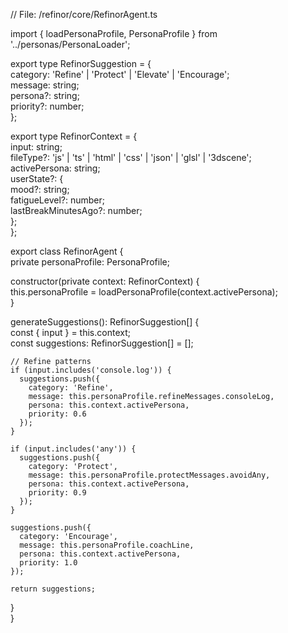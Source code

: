 // File: /refinor/core/RefinorAgent.ts

import { loadPersonaProfile, PersonaProfile } from '../personas/PersonaLoader';

export type RefinorSuggestion \= {  
  category: 'Refine' | 'Protect' | 'Elevate' | 'Encourage';  
  message: string;  
  persona?: string;  
  priority?: number;  
};

export type RefinorContext \= {  
  input: string;  
  fileType?: 'js' | 'ts' | 'html' | 'css' | 'json' | 'glsl' | '3dscene';  
  activePersona: string;  
  userState?: {  
    mood?: string;  
    fatigueLevel?: number;  
    lastBreakMinutesAgo?: number;  
  };  
};

export class RefinorAgent {  
  private personaProfile: PersonaProfile;

  constructor(private context: RefinorContext) {  
    this.personaProfile \= loadPersonaProfile(context.activePersona);  
  }

  generateSuggestions(): RefinorSuggestion\[\] {  
    const { input } \= this.context;  
    const suggestions: RefinorSuggestion\[\] \= \[\];

    // Refine patterns  
    if (input.includes('console.log')) {  
      suggestions.push({  
        category: 'Refine',  
        message: this.personaProfile.refineMessages.consoleLog,  
        persona: this.context.activePersona,  
        priority: 0.6  
      });  
    }

    if (input.includes('any')) {  
      suggestions.push({  
        category: 'Protect',  
        message: this.personaProfile.protectMessages.avoidAny,  
        persona: this.context.activePersona,  
        priority: 0.9  
      });  
    }

    suggestions.push({  
      category: 'Encourage',  
      message: this.personaProfile.coachLine,  
      persona: this.context.activePersona,  
      priority: 1.0  
    });

    return suggestions;  
  }  
}

